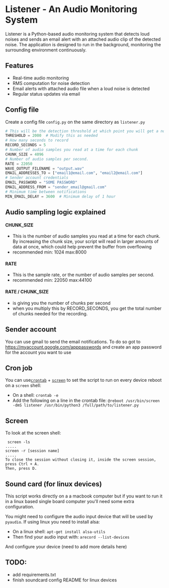 
# Listener - An Audio Monitoring System

Listener is a Python-based audio monitoring system that detects loud noises and sends an email alert with an attached audio clip of the detected noise. The application is designed to run in the background, monitoring the surrounding environment continuously.

## Features

- Real-time audio monitoring
- RMS computation for noise detection
- Email alerts with attached audio file when a loud noise is detected
- Regular status updates via email

## Config file

Create a config file `config.py` on the same directory as `listener.py`

```python
# This will be the detection threshold at which point you will get a notification
THRESHOLD = 2000  # Modify this as needed
# How many seconds to record
RECORD_SECONDS = 5
# Number of audio samples you read at a time for each chunk
CHUNK_SIZE = 4096
# Number of audio samples per second.
RATE = 22050 
WAVE_OUTPUT_FILENAME = "output.wav"
EMAIL_ADDRESSES_TO = ["email1@email.com", "email2@email.com"]
# Sender account credentials
EMAIL_PASSWORD = "SOME PASSWORD"
EMAIL_ADDRESS_FROM = "sender_email@gmail.com"
# Minimum time between notifications
MIN_EMAIL_DELAY = 3600  # Minimum delay of 1 hour
```


## Audio sampling logic explained

#### CHUNK_SIZE

- This is the number of audio samples you read at a time for each chunk. By increasing the chunk size, your script will read in larger amounts of data at once, which could help prevent the buffer from overflowing
- recommended min: 1024 max:8000

#### RATE
-  This is the sample rate, or the number of audio samples per second.
-  recommended min: 22050 max:44100 

#### RATE / CHUNK_SIZE 
- is giving you the number of chunks per second
- when you multiply this by RECORD_SECONDS, you get the total number of chunks needed for the recording.


## Sender account
You can use gmail to send the email notifications. To do so got to https://myaccount.google.com/apppasswords and create an app password for the account you want to use


## Cron job

You can use[`crontab`](https://man7.org/linux/man-pages/man5/crontab.5.html) + [`screen`](https://linux.die.net/man/1/screen) to set the script to run on every device reboot on a `screen` shell:

- On a shell: `crontab -e`
- Add the following on a line in the crontab file: `@reboot /usr/bin/screen -dmS listener /usr/bin/python3 /full/path/to/listener.py`

## Screen

To look at the screen shell:
```
 screen -ls
.....
screen -r [session name]
.....
To close the session without closing it, inside the screen session, press Ctrl + A.
Then, press D.
```

## Sound card (for linux devices)

This script works directly on a a macbook computer but if you want to run it in a linux based single board computer you'll need some extra configuration.

You might need to configure the audio input device that will be used by `pyaudio`. If using linux you need to install alsa:

- On a linux shell: `apt-get install alsa-utils`
- Then find your audio input with: `arecord --list-devices` 

And configure your device (need to add more details here)


## TODO:
- add requirements.txt
- finish soundcard config README for linux devices